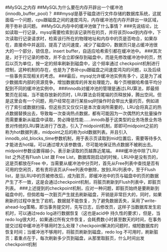 #MySQL之内存
##MySQL为什么要在内存开辟出一个缓冲池(innodb_buffer_pool)？
###mysql是基于磁盘进行文件存储的数据库系统，这就面临一个问题，cpu跟磁盘之间的速度鸿沟，内存缓冲池在内存开辟出一块区域，用于弥补该问题。
##MySQL内存中的缓冲池做了什么事情？
###先说结论，比如读取一行记录，mysql需要检索到该记录所在的页，并将该页load到内存中，下次读取行记录请求时，检索该行所在的物理地址和内存中的页是否吻合，如果存在，直接命中并返回，提高了访问速度，减少了磁盘IO，数据页只是占缓冲池很大的一个部分，锁信息，insert buffer，自适应哈希索引都在缓冲池中。
###其次是，对于行记录的修改，并不会立即保存到磁盘中，而是先修改缓冲池中的页，然后以页为单位，按一定的频率刷新到磁盘中，这个频率通过 checkpoint机制进行控制，这种机制的存在，也是为了弥补cpu跟磁盘之间速度鸿沟的问题，以及后续一些事务实现相关的考虑。
###最后，mysql允许缓冲池实例有多个，这是为了减少数据库内部的资源竞争，增加数据库的并发处理能力，每个页根据哈希值平均分配到不同的缓冲池实例中。
###innodb对缓冲池的管理是通过LRU算法，即最频繁页在前端，当不能存放新的页时，LRU算法会将尾端的页释放掉，腾出空间。但是这里会有一个问题，用户经常在进行某些sql时操作时会带出大量的页，例如进行了索引或数据扫描，但这些页又仅仅只是本次查询所需要的，LRU会将真正的热点数据替换出去，导致每一次查询热点数据，都有可能因为一次偶然的大批量操作而需要重新从磁盘中读取，势必降低性能......innodb基于这类型的业务场景业务场景对传统的LRU算法进行了改造，引入了midpoint机制，即即可midpoint之前的称为hot数据列表，midpoint之后的称为old数据列表。并且引入innodb_old_blocks_time参数机制，用于表示页读取到mid位置后，需要等待多久才能进去hot端，可以通过增大该参数值，尽可能地保证热点数据不被刷出去。midpoint参数设置得越小，表示新读取的页越靠近尾端。
###缓冲池中除了LRU list 之外还有Flush List 跟 Free List，数据库刚启动的时候，LRU中是没有页的，这是页都放在Free 中，当需要从缓冲池中分页时，首先从Free列表中查找是否有可用的空闲页，若有责将该页从Free列表中删除，放到LRU列表中，至于Flush list，是当LRU中的页被修改后，成为脏页，即缓冲池中的页与磁盘中的页的数据产生了不一致，这是会通过checkpoint机制，将脏页刷新到Flush列表中，即脏页列表。
###上述提到的checkpoint机制，应对一种问题，即脏页始终是要刷新到磁盘中的，但倘若每一次脏页产生就去刷新磁盘，开销是非常巨大的，同时，如果刷新的过程中发生了宕机，数据就不能恢复，为了避免数据丢失，采用了write-ahead-log策略，即当事务提交时，先写日志，后修改页，这样子当数据库发生宕机时，可以通过redo log进行数据恢复（这也是acid中 持久性的要求），但是，当redo log很大时，如果通过所有文件恢复，会耗费数小时甚至数天的时间，在事务提交过程中缓冲池不够用时怎么处理？checkpoint解决的问题时，缩短数据库的恢复时间；当缓冲池不够用时，将脏页刷新到磁盘，redo log 不可用时，刷新脏页；着重点在于，每次刷新多少页到磁盘，从那里取脏页，什么时间出发checkpoint机制
